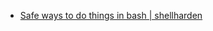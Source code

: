 * [Safe ways to do things in bash | shellharden](https://github.com/anordal/shellharden/blob/master/how_to_do_things_safely_in_bash.md)
